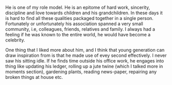 He is one of my role model. He is an epitome of hard work, sincerity, discipline and love towards children and his grandchildren. In
these days it is hard to find all these qualities packaged together in a single person. Fortunately or unfortunately his association spanned
a very small community, i.e, colleagues, friends, relatives and family. I always had a feeling if he was known to the entire world, he would
have become a celebrity. 

One thing that I liked more about him, and I think that young generation can draw inspiration from is that he made use of evey second effectively.
I never saw his sitting idle. If he finds time outside his office work, he engages into thing like updating his ledger, rolling up a jute twine (which I talked more in moments section),
gardening plants, reading news-paper, repairing any broken things at house etc.
